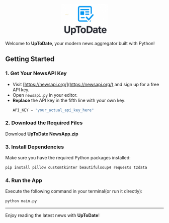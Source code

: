 <p align="center">
<img src="UpToDate/logo.png" alt="App Logo" width="150" height="100"/> 
</p>

Welcome to **UpToDate**, your modern news aggregator built with Python!

## Getting Started

### 1. Get Your NewsAPI Key
- Visit [https://newsapi.org/](https://newsapi.org/) and sign up for a free API key.
- Open `newsapi.py` in your editor.
- **Replace** the API key in the fifth line with your own key:
  ```python
  API_KEY = "your_actual_api_key_here"
  ```

### 2. Download the Required Files
Download **UpToDate NewsApp.zip**

### 3. Install Dependencies
Make sure you have the required Python packages installed:
```bash
pip install pillow customtkinter beautifulsoup4 requests tzdata
```

### 4. Run the App
Execute the following command in your terminal(or run it directly):
```bash
python main.py
```

---

Enjoy reading the latest news with **UpToDate**!
